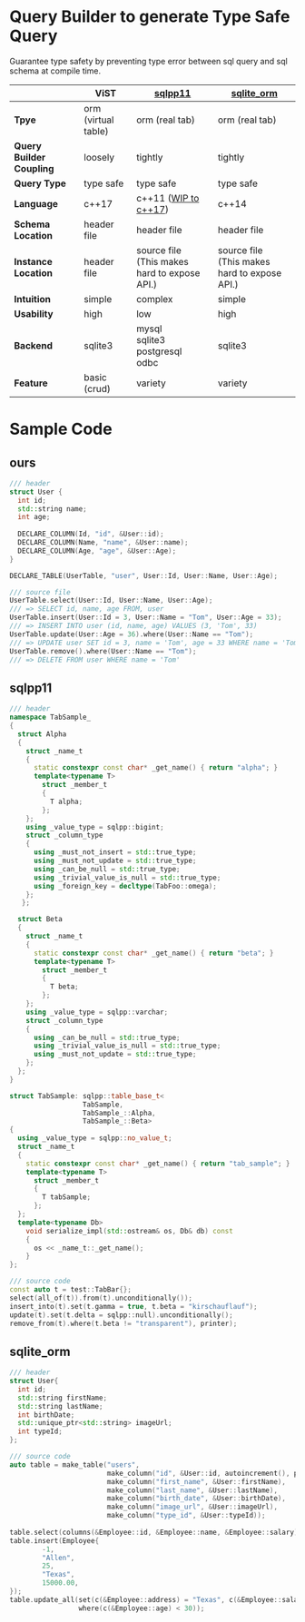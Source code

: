 # Query Builder to generate Type Safe Query
Guarantee type safety by preventing type error 
between sql query and sql schema at compile time.

|   | ViST | [sqlpp11](https://github.com/rbock/sqlpp11) | [sqlite_orm](https://github.com/fnc12/sqlite_orm) |
|---|---|---|---|
| **Tpye** | orm (virtual table) | orm (real tab) | orm (real tab) |
| **Query Builder  Coupling** | loosely | tightly | tightly | 
| **Query Type** | type safe | type safe | type safe |
| **Language** | c++17 | c++11 ([WIP to c++17](https://github.com/rbock/sqlpp17)) | c++14 |
| **Schema Location** | header file | header file | header file | 
| **Instance Location** | header file | source file<br>(This makes hard to expose API.) | source file<br>(This makes hard to expose API.) |
| **Intuition** | simple | complex | simple |
| **Usability** | high | low | high |
| **Backend** | sqlite3<br> | mysql<br>sqlite3<br>postgresql<br>odbc | sqlite3<br> |
| **Feature** | basic (crud) | variety | variety |

# Sample Code
## ours
```cpp
/// header
struct User {
  int id;
  std::string name;
  int age;
  
  DECLARE_COLUMN(Id, "id", &User::id);
  DECLARE_COLUMN(Name, "name", &User::name);
  DECLARE_COLUMN(Age, "age", &User::Age);
}

DECLARE_TABLE(UserTable, "user", User::Id, User::Name, User::Age);

/// source file
UserTable.select(User::Id, User::Name, User::Age);
/// => SELECT id, name, age FROM, user
UserTable.insert(User::Id = 3, User::Name = "Tom", User::Age = 33);
/// => INSERT INTO user (id, name, age) VALUES (3, 'Tom', 33)
UserTable.update(User::Age = 36).where(User::Name == "Tom");
/// => UPDATE user SET id = 3, name = 'Tom', age = 33 WHERE name = 'Tom'
UserTable.remove().where(User::Name == "Tom");
/// => DELETE FROM user WHERE name = 'Tom'
```

## sqlpp11
```cpp
/// header
namespace TabSample_
{
  struct Alpha
  {
    struct _name_t
    {
      static constexpr const char* _get_name() { return "alpha"; }
      template<typename T>
        struct _member_t
        {
          T alpha;
        };
    };
    using _value_type = sqlpp::bigint;
    struct _column_type
    {
      using _must_not_insert = std::true_type;
      using _must_not_update = std::true_type;
      using _can_be_null = std::true_type;
      using _trivial_value_is_null = std::true_type;
      using _foreign_key = decltype(TabFoo::omega);
    };
   };

  struct Beta
  {
    struct _name_t
    {
      static constexpr const char* _get_name() { return "beta"; }
      template<typename T>
        struct _member_t
        {
          T beta;
        };
    };
    using _value_type = sqlpp::varchar;
    struct _column_type
    {
      using _can_be_null = std::true_type;
      using _trivial_value_is_null = std::true_type;
      using _must_not_update = std::true_type;
    };
  };
}

struct TabSample: sqlpp::table_base_t<
                  TabSample, 
                  TabSample_::Alpha, 
                  TabSample_::Beta>
{
  using _value_type = sqlpp::no_value_t;
  struct _name_t
  {
    static constexpr const char* _get_name() { return "tab_sample"; }
    template<typename T>
      struct _member_t
      {
        T tabSample;
      };
  };
  template<typename Db>
    void serialize_impl(std::ostream& os, Db& db) const
    {
      os << _name_t::_get_name();
    }
};

/// source code
const auto t = test::TabBar{};
select(all_of(t)).from(t).unconditionally());
insert_into(t).set(t.gamma = true, t.beta = "kirschauflauf");
update(t).set(t.delta = sqlpp::null).unconditionally();
remove_from(t).where(t.beta != "transparent"), printer);
```

## sqlite_orm
```cpp
/// header
struct User{
  int id;
  std::string firstName;
  std::string lastName;
  int birthDate;
  std::unique_ptr<std::string> imageUrl;
  int typeId;
};

/// source code
auto table = make_table("users",
                        make_column("id", &User::id, autoincrement(), primary_key()),
                        make_column("first_name", &User::firstName),
                        make_column("last_name", &User::lastName),
                        make_column("birth_date", &User::birthDate),
                        make_column("image_url", &User::imageUrl),
                        make_column("type_id", &User::typeId));
                        
table.select(columns(&Employee::id, &Employee::name, &Employee::salary));
table.insert(Employee{
        -1,
        "Allen",
        25,
        "Texas",
        15000.00,
});
table.update_all(set(c(&Employee::address) = "Texas", c(&Employee::salary) = 20000.00),
                 where(c(&Employee::age) < 30));

```
